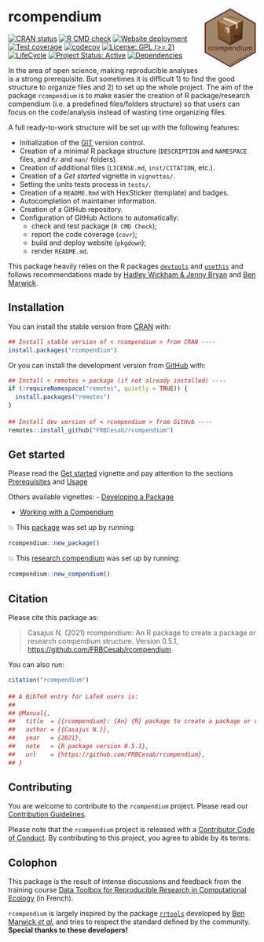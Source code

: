 
# rcompendium <img src="man/figures/hexsticker.png" align="right" style="float:right; height:120px;"/>

<!-- badges: start -->

[![CRAN
status](https://www.r-pkg.org/badges/version/rcompendium)](https://CRAN.R-project.org/package=rcompendium/)
[![R CMD
check](https://github.com/FRBCesab/rcompendium/actions/workflows/R-CMD-check.yaml/badge.svg)](https://github.com/FRBCesab/rcompendium/actions/workflows/R-CMD-check.yaml)
[![Website
deployment](https://github.com/FRBCesab/rcompendium/actions/workflows/pkgdown.yaml/badge.svg)](https://github.com/FRBCesab/rcompendium/actions/workflows/pkgdown.yaml)
[![Test
coverage](https://github.com/FRBCesab/rcompendium/actions/workflows/test-coverage.yaml/badge.svg)](https://github.com/FRBCesab/rcompendium/actions/workflows/test-coverage.yaml)
[![codecov](https://codecov.io/gh/FRBCesab/rcompendium/branch/main/graph/badge.svg)](https://app.codecov.io/gh/FRBCesab/rcompendium)
[![License: GPL (>=
2)](https://img.shields.io/badge/License-GPL%20%28%3E%3D%202%29-blue.svg)](https://choosealicense.com/licenses/gpl-2.0/)
[![LifeCycle](https://img.shields.io/badge/lifecycle-stable-green)](https://lifecycle.r-lib.org/articles/stages.html#stable)
[![Project Status:
Active](https://www.repostatus.org/badges/latest/active.svg)](https://www.repostatus.org/#active)
[![Dependencies](https://img.shields.io/badge/dependencies-11/77-red?style=flat)](#)
<!-- badges: end -->

In the area of open science, making reproducible analyses is a strong
prerequisite. But sometimes it is difficult 1) to find the good
structure to organize files and 2) to set up the whole project. The aim
of the package `rcompendium` is to make easier the creation of R
package/research compendium (i.e. a predefined files/folders structure)
so that users can focus on the code/analysis instead of wasting time
organizing files.

A full ready-to-work structure will be set up with the following
features:

-   Initialization of the [GIT](https://git-scm.com/) version control.
-   Creation of a minimal R package structure (`DESCRIPTION` and
    `NAMESPACE` files, and `R/` and `man/` folders).
-   Creation of additional files (`LICENSE.md`, `inst/CITATION`, etc.).
-   Creation of a *Get started* vignette in `vignettes/`.
-   Setting the units tests process in `tests/`.
-   Creation of a `README.Rmd` with HexSticker (template) and badges.
-   Autocompletion of maintainer information.
-   Creation of a GitHub repository.
-   Configuration of GitHub Actions to automatically:
    -   check and test package (`R CMD Check`);
    -   report the code coverage (`covr`);
    -   build and deploy website (`pkgdown`);
    -   render `README.md`.

This package heavily relies on the R packages
[`devtools`](https://devtools.r-lib.org) and
[`usethis`](https://usethis.r-lib.org) and follows recommendations made
by [Hadley Wickham & Jenny Bryan](https://r-pkgs.org) and [Ben
Marwick](https://peerj.com/preprints/3192/).

## Installation

You can install the stable version from
[CRAN](https://cran.r-project.org/) with:

``` r
## Install stable version of < rcompendium > from CRAN ----
install.packages("rcompendium")
```

Or you can install the development version from
[GitHub](https://github.com/) with:

``` r
## Install < remotes > package (if not already installed) ----
if (!requireNamespace("remotes", quietly = TRUE)) {
  install.packages("remotes")
}

## Install dev version of < rcompendium > from GitHub ----
remotes::install_github("FRBCesab/rcompendium")
```

## Get started

Please read the [Get
started](https://frbcesab.github.io/rcompendium/articles/rcompendium.html)
vignette and pay attention to the sections
[Prerequisites](https://frbcesab.github.io/rcompendium/articles/rcompendium.html#prerequisites)
and
[Usage](https://frbcesab.github.io/rcompendium/articles/rcompendium.html#usage)

Others available vignettes: - [Developing a
Package](https://frbcesab.github.io/rcompendium/articles/developing_a_package.html)
- [Working with a
Compendium](https://frbcesab.github.io/rcompendium/articles/working_with_a_compendium.html)

:boom: This [package](https://github.com/ahasverus/demo.package) was set
up by running:

``` r
rcompendium::new_package()
```

:boom: This [research
compendium](https://github.com/ahasverus/demo.compendium) was set up by
running:

``` r
rcompendium::new_compendium()
```

## Citation

Please cite this package as:

> Casajus N. (2021) rcompendium: An R package to create a package or
> research compendium structure. Version 0.5.1,
> <https://github.com/FRBCesab/rcompendium>.

You can also run:

``` r
citation("rcompendium")

## A BibTeX entry for LaTeX users is:
## 
## @Manual{,
##   title  = {{rcompendium}: {An} {R} package to create a package or research compendium structure},
##   author = {{Casajus N.}},
##   year   = {2021},
##   note   = {R package version 0.5.1},
##   url    = {https://github.com/FRBCesab/rcompendium},
## }
```

## Contributing

You are welcome to contribute to the `rcompendium` project. Please read
our [Contribution
Guidelines](https://frbcesab.github.io/rcompendium/CONTRIBUTING.html).

Please note that the `rcompendium` project is released with a
[Contributor Code of
Conduct](https://frbcesab.github.io/rcompendium/CODE_OF_CONDUCT.html).
By contributing to this project, you agree to abide by its terms.

## Colophon

This package is the result of intense discussions and feedback from the
training course [Data Toolbox for Reproducible Research in Computational
Ecology](https://github.com/FRBCesab/datatoolbox) (in French).

`rcompendium` is largely inspired by the package
[`rrtools`](https://github.com/benmarwick/rrtools) developed by [Ben
Marwick *et al.*](https://github.com/benmarwick) and tries to respect
the standard defined by the community. **Special thanks to these
developers!**
